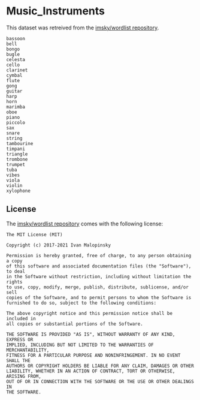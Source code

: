 # Music_Instruments

This dataset was retreived from the [imsky/wordlist repository](https://github.com/imsky/wordlists).

```
bassoon
bell
bongo
bugle
celesta
cello
clarinet
cymbal
flute
gong
guitar
harp
horn
marimba
oboe
piano
piccolo
sax
snare
string
tambourine
timpani
triangle
trombone
trumpet
tuba
vibes
viola
violin
xylophone
```

## License 

The [imsky/wordlist repository](https://github.com/imsky/wordlists) comes with the following license: 

```
The MIT License (MIT)

Copyright (c) 2017-2021 Ivan Malopinsky

Permission is hereby granted, free of charge, to any person obtaining a copy
of this software and associated documentation files (the "Software"), to deal
in the Software without restriction, including without limitation the rights
to use, copy, modify, merge, publish, distribute, sublicense, and/or sell
copies of the Software, and to permit persons to whom the Software is
furnished to do so, subject to the following conditions:

The above copyright notice and this permission notice shall be included in
all copies or substantial portions of the Software.

THE SOFTWARE IS PROVIDED "AS IS", WITHOUT WARRANTY OF ANY KIND, EXPRESS OR
IMPLIED, INCLUDING BUT NOT LIMITED TO THE WARRANTIES OF MERCHANTABILITY,
FITNESS FOR A PARTICULAR PURPOSE AND NONINFRINGEMENT. IN NO EVENT SHALL THE
AUTHORS OR COPYRIGHT HOLDERS BE LIABLE FOR ANY CLAIM, DAMAGES OR OTHER
LIABILITY, WHETHER IN AN ACTION OF CONTRACT, TORT OR OTHERWISE, ARISING FROM,
OUT OF OR IN CONNECTION WITH THE SOFTWARE OR THE USE OR OTHER DEALINGS IN
THE SOFTWARE.
```
